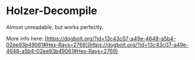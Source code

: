 # Holzer-Decompile
Almost unreadable, but works perfectly.

More info here:
[https://dogbolt.org/?id=13c43c07-a49e-4648-a5b4-02ee93b49061#Hex-Rays=2769](https://dogbolt.org/?id=13c43c07-a49e-4648-a5b4-02ee93b49061#Hex-Rays=2769)
